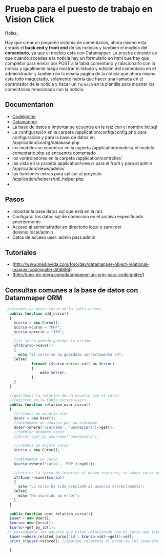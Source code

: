 # Prueba para el puesto de trabajo en Vision Click

Holas,

Hay que crear un pequeño sistema de comentarios, ahora mismo esta creado el **back end y front end** de las noticias y tambien el modelo del **comentario**, ya que el modelo esta con Datamapper. La prueba consiste es que cuando accedes a la noticia hay un formulario en html que hay que completar para enviar por POST a la tabla comentario y ralacionarlo con la noticia y igualmente luego mostrar el listado y edición del comentario en el administrador y tambien en la misma pagina de la noticia que ahora mismo esta todo maquetado, solamente habría que hacer una llamada en el controlador de la noticia y hacer un `foreach` en la plantilla para mostrar los comentarios relacionado con la noticia.

## Documentarion

* [Codeigniter](http://www.codeigniter.com/userguide2/)
* [Datamapper](http://datamapper.wanwizard.eu/) 
* La base de datos a importar se ecuentra en la raiz con el nombre bd.sql
* La configuración en la carpeta /application/config/config.php para configuración y para la base de datos en /application/config/database.php
* los modelos se ecuentrar en la caperta  /application/models/ el modelo comentario.php se encuentra comentado
* los vontroladores  en la carpeta  /application/controller/
* las vista en la carpeta application/views/ para el front y para el admin /application/views/admin/
* las funciones extras para aplicar al proyecto /application/helpers/util_helper.php
* 
## Pasos

* Importar la base datos sql que está en la raiz
* Configurar los datos sql de coneccion en el archivo especificado anteriormente.
* Acceso al administrador en directorio local o servirdor dominio.local/admin
* Datos de acceso user: admin pass:admin

## Tutoriales

* (http://www.mediavida.com/foro/dev/datamapper-object-relational-mapper-codeigniter-406894)
* (http://uno-de-piera.com/datamapper-un-orm-para-codeigniter/)

## Consultas comunes a la base de datos con Datammaper ORM
```php
 //creamos un nuevo curso en la tabla cursos
  public function add_curso()
  {
    $curso = new Curso();
    $curso->curso = "PHP";
    $curso->precio = "150";
 
    //si se ha podido guardar la estado
    if($curso->save())
    {
      echo "El curso se ha guardado correctamente \n";
    }else{
            foreach ($curso->error->all as $error)
            {
                echo $error;
            }
    }
  }
 
  //guardamos la relacion de un usuario con el curso
  //registro en la tabla cursos_users 
  public function relation_user_curso()
  {
    //creamos un usuario user
    $user = new User();
    //obtenemos un usuario por su username
    $user->where('username', 'unodepiera')->get();
    //también podemos hacer
    //$user->get_by_username('unodepiera');
 
    //creamos un objeto curso
    $curso = new Curso();
 
    //obtenemos un curso
    $curso->where('curso', 'PHP')->get();
 
    //esta es la forma de insertar el nuevo registro, se añade curso en save para guardar la relacion en la tabla cursos_users entre los dos
    if($user->save($curso))
    {
      echo "La curso ha sido asociadO al usuario correctamente";
    }else{
      echo "Ha ocurrido un error";
    }
  }
  
  public function user_relation_curso(){
  $user = new User();
  $curso= new Curso();
  $curso->get_by_id(1);
 // conseguimos los usuario que estan relacionado con el curso que tienen el id 1
  $user->where_related_curso('id', $curso->id)->get()->all;
  print_r($user->stored); //imprime solamente el array de los usuarios con stored

  }
```


